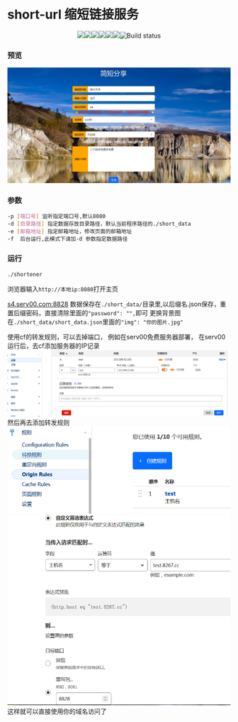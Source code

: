 # short-url 缩短链接服务
<p align="center">
<a href="https://github.com/lmq8267/short-url-go/releases"><img src="https://img.shields.io/github/downloads/lmq8267/short-url-go/total"/></a
<a href="https://github.com/lmq8267/short-url-go/graphs/contributors"><img src="https://img.shields.io/github/contributors-anon/lmq8267/short-url-go"/></a
<a href="https://github.com/lmq8267/short-url-go/releases/"><img src="https://img.shields.io/github/release/lmq8267/short-url-go"/></a
<a href="https://github.com/lmq8267/short-url-go/issues"><img src="https://img.shields.io/github/issues-raw/lmq8267/short-url-go"/></a
<a href="https://github.com/lmq8267/short-url-go/discussions"><img src="https://img.shields.io/github/discussions/lmq8267/short-url-go"/></a
<a href="GitHub repo size"><img src="https://img.shields.io/github/repo-size/lmq8267/short-url-go?color=red&style=flat-square"/></a
<a href="https://github.com/lmq8267/short-url-go/actions?query=workflow%3ABuild"><img src="https://img.shields.io/github/actions/workflow/status/lmq8267/short-url-go/build.yml?branch=main" alt="Build status"/></a
</p>

### 预览
![](./image/UI预览.png)

### 参数
```bash
-p [端口号] 监听指定端口号,默认8080
-d [目录路径] 指定数据存放目录路径，默认当前程序路径的./short_data
-e [邮箱地址] 指定邮箱地址，修改页面的邮箱地址
-f  后台运行,此模式下请加-d 参数指定数据路径
```

### 运行
```bash
./shortener
```
浏览器输入`http://本地ip:8080`打开主页

[s4.serv00.com:8828](http://s4.serv00.com:8828)
数据保存在`./short_data/`目录里,以后缀名.json保存，重置后缀密码，直接清除里面的`"password": "",`即可
更换背景图在`./short_data/short_data.json`里面的`"img": "你的图片.jpg"`

使用cf的转发规则，可以去掉端口，
例如在serv00免费服务器部署，
在serv00运行后，去cf添加服务器的IP记录
![](./image/CF解析A记录.png)
然后再去添加转发规则
![](./image/建立转发规则.png)
![](./image/设置你的域名.png)
这样就可以直接使用你的域名访问了


